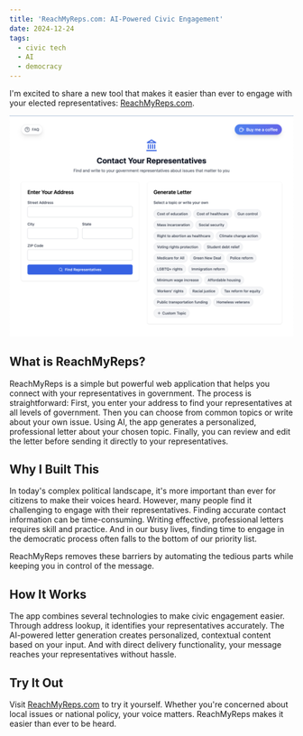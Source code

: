 ```yaml
---
title: 'ReachMyReps.com: AI-Powered Civic Engagement'
date: 2024-12-24
tags:
  - civic tech
  - AI
  - democracy
---
```


I'm excited to share a new tool that makes it easier than ever to engage with your elected representatives: [ReachMyReps.com](https://reachmyreps.com).

![ReachMyReps.com interface showing the letter generation process](/images/reachmyreps-screenshot.png)

## What is ReachMyReps?

ReachMyReps is a simple but powerful web application that helps you connect with your representatives in government. The process is straightforward: First, you enter your address to find your representatives at all levels of government. Then you can choose from common topics or write about your own issue. Using AI, the app generates a personalized, professional letter about your chosen topic. Finally, you can review and edit the letter before sending it directly to your representatives.

## Why I Built This

In today's complex political landscape, it's more important than ever for citizens to make their voices heard. However, many people find it challenging to engage with their representatives. Finding accurate contact information can be time-consuming. Writing effective, professional letters requires skill and practice. And in our busy lives, finding time to engage in the democratic process often falls to the bottom of our priority list.

ReachMyReps removes these barriers by automating the tedious parts while keeping you in control of the message.

## How It Works

The app combines several technologies to make civic engagement easier. Through address lookup, it identifies your representatives accurately. The AI-powered letter generation creates personalized, contextual content based on your input. And with direct delivery functionality, your message reaches your representatives without hassle.

## Try It Out

Visit [ReachMyReps.com](https://reachmyreps.com) to try it yourself. Whether you're concerned about local issues or national policy, your voice matters. ReachMyReps makes it easier than ever to be heard.